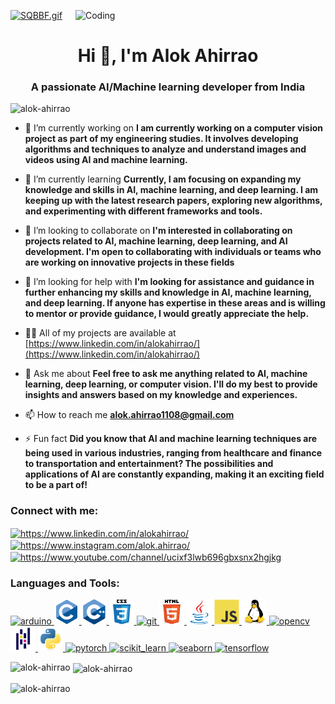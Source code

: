 [![SQBBF.gif](https://s11.gifyu.com/images/SQBBF.gif)](https://www.linkedin.com/in/alokahirrao/)
<img align="right" alt="Coding" width="400" src="https://cdn.dribbble.com/users/1162077/screenshots/3848914/programmer.gif">
<h1 align="center">Hi 👋, I'm Alok Ahirrao</h1>
<h3 align="center">A passionate AI/Machine learning developer from India</h3>

<p align="left"> <img src="https://komarev.com/ghpvc/?username=alok-ahirrao&label=Profile%20views&color=0e75b6&style=flat" alt="alok-ahirrao" /> </p>

- 🔭 I’m currently working on **I am currently working on a computer vision project as part of my engineering studies. It involves developing algorithms and techniques to analyze and understand images and videos using AI and machine learning.**

- 🌱 I’m currently learning **Currently, I am focusing on expanding my knowledge and skills in AI, machine learning, and deep learning. I am keeping up with the latest research papers, exploring new algorithms, and experimenting with different frameworks and tools.**

- 👯 I’m looking to collaborate on **I'm interested in collaborating on projects related to AI, machine learning, deep learning, and AI development. I'm open to collaborating with individuals or teams who are working on innovative projects in these fields**

- 🤝 I’m looking for help with **I'm looking for assistance and guidance in further enhancing my skills and knowledge in AI, machine learning, and deep learning. If anyone has expertise in these areas and is willing to mentor or provide guidance, I would greatly appreciate the help.**

- 👨‍💻 All of my projects are available at [https://www.linkedin.com/in/alokahirrao/](https://www.linkedin.com/in/alokahirrao/)

- 💬 Ask me about **Feel free to ask me anything related to AI, machine learning, deep learning, or computer vision. I'll do my best to provide insights and answers based on my knowledge and experiences.**

- 📫 How to reach me **alok.ahirrao1108@gmail.com**

- ⚡ Fun fact **Did you know that AI and machine learning techniques are being used in various industries, ranging from healthcare and finance to transportation and entertainment? The possibilities and applications of AI are constantly expanding, making it an exciting field to be a part of!**

<h3 align="left">Connect with me:</h3>
<p align="left">
<a href="https://linkedin.com/in/https://www.linkedin.com/in/alokahirrao/" target="blank"><img align="center" src="https://raw.githubusercontent.com/rahuldkjain/github-profile-readme-generator/master/src/images/icons/Social/linked-in-alt.svg" alt="https://www.linkedin.com/in/alokahirrao/" height="30" width="40" /></a>
<a href="https://instagram.com/https://www.instagram.com/alok.ahirrao/" target="blank"><img align="center" src="https://raw.githubusercontent.com/rahuldkjain/github-profile-readme-generator/master/src/images/icons/Social/instagram.svg" alt="https://www.instagram.com/alok.ahirrao/" height="30" width="40" /></a>
<a href="https://www.youtube.com/c/https://www.youtube.com/channel/ucixf3lwb696gbxsnx2hgjkg" target="blank"><img align="center" src="https://raw.githubusercontent.com/rahuldkjain/github-profile-readme-generator/master/src/images/icons/Social/youtube.svg" alt="https://www.youtube.com/channel/ucixf3lwb696gbxsnx2hgjkg" height="30" width="40" /></a>
</p>

<h3 align="left">Languages and Tools:</h3>
<p align="left"> <a href="https://www.arduino.cc/" target="_blank" rel="noreferrer"> <img src="https://cdn.worldvectorlogo.com/logos/arduino-1.svg" alt="arduino" width="40" height="40"/> </a> <a href="https://www.cprogramming.com/" target="_blank" rel="noreferrer"> <img src="https://raw.githubusercontent.com/devicons/devicon/master/icons/c/c-original.svg" alt="c" width="40" height="40"/> </a> <a href="https://www.w3schools.com/cpp/" target="_blank" rel="noreferrer"> <img src="https://raw.githubusercontent.com/devicons/devicon/master/icons/cplusplus/cplusplus-original.svg" alt="cplusplus" width="40" height="40"/> </a> <a href="https://www.w3schools.com/css/" target="_blank" rel="noreferrer"> <img src="https://raw.githubusercontent.com/devicons/devicon/master/icons/css3/css3-original-wordmark.svg" alt="css3" width="40" height="40"/> </a> <a href="https://git-scm.com/" target="_blank" rel="noreferrer"> <img src="https://www.vectorlogo.zone/logos/git-scm/git-scm-icon.svg" alt="git" width="40" height="40"/> </a> <a href="https://www.w3.org/html/" target="_blank" rel="noreferrer"> <img src="https://raw.githubusercontent.com/devicons/devicon/master/icons/html5/html5-original-wordmark.svg" alt="html5" width="40" height="40"/> </a> <a href="https://www.java.com" target="_blank" rel="noreferrer"> <img src="https://raw.githubusercontent.com/devicons/devicon/master/icons/java/java-original.svg" alt="java" width="40" height="40"/> </a> <a href="https://developer.mozilla.org/en-US/docs/Web/JavaScript" target="_blank" rel="noreferrer"> <img src="https://raw.githubusercontent.com/devicons/devicon/master/icons/javascript/javascript-original.svg" alt="javascript" width="40" height="40"/> </a> <a href="https://www.linux.org/" target="_blank" rel="noreferrer"> <img src="https://raw.githubusercontent.com/devicons/devicon/master/icons/linux/linux-original.svg" alt="linux" width="40" height="40"/> </a> <a href="https://opencv.org/" target="_blank" rel="noreferrer"> <img src="https://www.vectorlogo.zone/logos/opencv/opencv-icon.svg" alt="opencv" width="40" height="40"/> </a> <a href="https://pandas.pydata.org/" target="_blank" rel="noreferrer"> <img src="https://raw.githubusercontent.com/devicons/devicon/2ae2a900d2f041da66e950e4d48052658d850630/icons/pandas/pandas-original.svg" alt="pandas" width="40" height="40"/> </a> <a href="https://www.python.org" target="_blank" rel="noreferrer"> <img src="https://raw.githubusercontent.com/devicons/devicon/master/icons/python/python-original.svg" alt="python" width="40" height="40"/> </a> <a href="https://pytorch.org/" target="_blank" rel="noreferrer"> <img src="https://www.vectorlogo.zone/logos/pytorch/pytorch-icon.svg" alt="pytorch" width="40" height="40"/> </a> <a href="https://scikit-learn.org/" target="_blank" rel="noreferrer"> <img src="https://upload.wikimedia.org/wikipedia/commons/0/05/Scikit_learn_logo_small.svg" alt="scikit_learn" width="40" height="40"/> </a> <a href="https://seaborn.pydata.org/" target="_blank" rel="noreferrer"> <img src="https://seaborn.pydata.org/_images/logo-mark-lightbg.svg" alt="seaborn" width="40" height="40"/> </a> <a href="https://www.tensorflow.org" target="_blank" rel="noreferrer"> <img src="https://www.vectorlogo.zone/logos/tensorflow/tensorflow-icon.svg" alt="tensorflow" width="40" height="40"/> </a> </p>

<p><img align="left" src="https://github-readme-stats.vercel.app/api/top-langs?username=alok-ahirrao&show_icons=true&locale=en&layout=compact" alt="alok-ahirrao" /></p>

<p>&nbsp;<img align="center" src="https://github-readme-stats.vercel.app/api?username=alok-ahirrao&show_icons=true&locale=en" alt="alok-ahirrao" /></p>

<p><img align="center" src="https://github-readme-streak-stats.herokuapp.com/?user=alok-ahirrao&" alt="alok-ahirrao" /></p>
